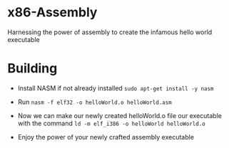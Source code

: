 # x86-Assembly
Harnessing the power of assembly to create the infamous hello world executable

# Building
- Install NASM if not already installed
```sudo apt-get install -y nasm```

- Run 
```nasm -f elf32 -o helloWorld.o helloWorld.asm```

- Now we can make our newly created helloWorld.o file our executable with the command 
```ld -m elf_i386 -o helloWorld helloWorld.o```

- Enjoy the power of your newly crafted assembly executable 

